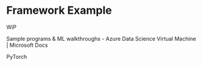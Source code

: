 # Framework Example 

WiP

 

Sample programs & ML walkthroughs - Azure Data Science Virtual Machine | Microsoft Docs 

PyTorch  